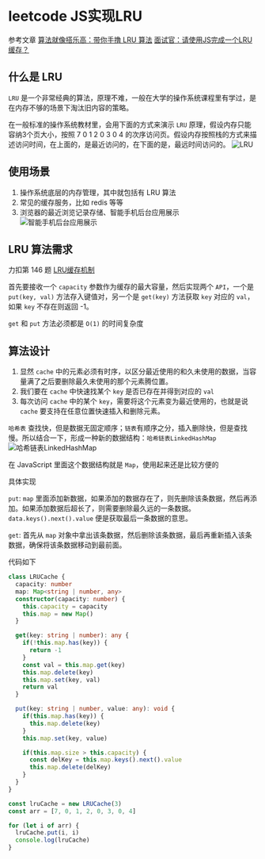 # leetcode JS实现LRU

参考文章
[算法就像搭乐高：带你手撸 LRU 算法](https://labuladong.gitee.io/algo/2/22/58/)
[面试官：请使用JS完成一个LRU缓存？](https://mp.weixin.qq.com/s/pmViMv4dyM73mYeo_fQ70g)

## 什么是 LRU

`LRU` 是一个非常经典的算法，原理不难，一般在大学的操作系统课程里有学过，是在内存不够的场景下淘汰旧内容的策略。

在一般标准的操作系统教材里，会用下面的方式来演示 `LRU` 原理，假设内存只能容纳3个页大小，按照 7 0 1 2 0 3 0 4 的次序访问页。假设内存按照栈的方式来描述访问时间，在上面的，是最近访问的，在下面的是，最远时间访问的。
![LRU](https://img-blog.csdnimg.cn/20191109174241708.png?x-oss-process=image/watermark,type_ZmFuZ3poZW5naGVpdGk,shadow_10,text_aHR0cHM6Ly9ibG9nLmNzZG4ubmV0L2JlbG9uZ3RvY29kZQ==,size_16,color_FFFFFF,t_70)

## 使用场景

1. 操作系统底层的内存管理，其中就包括有 LRU 算法
2. 常见的缓存服务，比如 redis 等等
3. 浏览器的最近浏览记录存储、智能手机后台应用展示
![智能手机后台应用展示](https://labuladong.gitee.io/algo/images/LRU%e7%ae%97%e6%b3%95/1.jpg)

## LRU 算法需求

力扣第 146 题 [LRU缓存机制](https://leetcode.cn/problems/lru-cache/)

首先要接收一个 `capacity` 参数作为缓存的最大容量，然后实现两个 `API`，一个是 `put(key, val)` 方法存入键值对，另一个是 `get(key)` 方法获取 `key` 对应的 `val`，如果 `key` 不存在则返回 -1。

`get` 和 `put` 方法必须都是 `O(1)` 的时间复杂度

## 算法设计

1. 显然 `cache` 中的元素必须有时序，以区分最近使用的和久未使用的数据，当容量满了之后要删除最久未使用的那个元素腾位置。
2. 我们要在 `cache` 中快速找某个 `key` 是否已存在并得到对应的 `val`
3. 每次访问 `cache` 中的某个 `key`，需要将这个元素变为最近使用的，也就是说 `cache` 要支持在任意位置快速插入和删除元素。

`哈希表` 查找快，但是数据无固定顺序；`链表`有顺序之分，插入删除快，但是查找慢。所以结合一下，形成一种新的数据结构：`哈希链表LinkedHashMap`
![哈希链表LinkedHashMap](https://labuladong.gitee.io/algo/images/LRU%e7%ae%97%e6%b3%95/4.jpg)

在 JavaScript 里面这个数据结构就是 `Map`，使用起来还是比较方便的

具体实现

`put`:  `map` 里面添加新数据，如果添加的数据存在了，则先删除该条数据，然后再添加。如果添加数据后超长了，则需要删除最久远的一条数据。`data.keys().next().value` 便是获取最后一条数据的意思。

`get`: 首先从 `map` 对象中拿出该条数据，然后删除该条数据，最后再重新插入该条数据，确保将该条数据移动到最前面。

代码如下

```ts
class LRUCache {
  capacity: number
  map: Map<string | number, any>
  constructor(capacity: number) {
    this.capacity = capacity
    this.map = new Map()
  }

  get(key: string | number): any {
    if(!this.map.has(key)) {
      return -1
    }
    const val = this.map.get(key)
    this.map.delete(key)
    this.map.set(key, val)
    return val
  }

  put(key: string | number, value: any): void {
    if(this.map.has(key)) {
      this.map.delete(key)
    }
    this.map.set(key, value)

    if(this.map.size > this.capacity) {
      const delKey = this.map.keys().next().value
      this.map.delete(delKey)
    }
  }
}

const lruCache = new LRUCache(3)
const arr = [7, 0, 1, 2, 0, 3, 0, 4]

for (let i of arr) {
  lruCache.put(i, i)
  console.log(lruCache)
}
```
